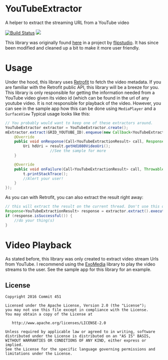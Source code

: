 # YouTubeExtractor
A helper to extract the streaming URL from a YouTube video

[![Build Status](https://travis-ci.org/Commit451/YouTubeExtractor.svg?branch=master)](https://travis-ci.org/Commit451/YouTubeExtractor)
[![](https://jitpack.io/v/Commit451/YouTubeExtractor.svg)](https://jitpack.io/#Commit451/YouTubeExtractor)

This library was originally found [here](https://github.com/flipstudio/YouTubeExtractor) in a project by [flipstudio](https://github.com/flipstudio). It has since been modified and cleaned up a bit to make it more user friendly.

# Usage
Under the hood, this library uses [Retrofit](http://square.github.io/retrofit/) to fetch the video metadata. If you are familiar with the Retrofit public API, this library will be a breeze for you.
This library is only responsible for getting the information needed from a YouTube video given its video id (which can be found in the url of any youtube video. It is not responsible for playback of the video. However, you can see in the sample app how this can be done using `MediaPlayer` and a `SurfaceView`
Typical usage looks like this:
```java
// You probably would want to keep one of these extractors around.
YouTubeExtractor extractor = YouTubeExtractor.create();
mExtractor.extract(GRID_YOUTUBE_ID).enqueue(new Callback<YouTubeExtractionResult>() {
    @Override
    public void onResponse(Call<YouTubeExtractionResult> call, Response<YouTubeExtractionResult> response) {
        Uri hdUri = result.getHd1080VideoUri();
                    //See the sample for more
    }

    @Override
    public void onFailure(Call<YouTubeExtractionResult> call, Throwable t) {
        t.printStackTrace();
        //Alert your user!
    }
});
```
As you can with Retrofit, you can also extract the result right away:
```java
// this will extract the result on the current thread. Don't use this on the main thread!
Response<YouTubeExtractionResult> response = extractor.extract().execute();
if (response.isSuccessful()) {
    //do your thing(s)
}
```

# Video Playback
As stated before, this library was only created to extract video stream Urls from YouTube. I recommend using the [ExoMedia](https://github.com/brianwernick/ExoMedia) library to play the video streams to the user. See the sample app for this library for an example.

License
--------

    Copyright 2016 Commit 451

    Licensed under the Apache License, Version 2.0 (the "License");
    you may not use this file except in compliance with the License.
    You may obtain a copy of the License at

       http://www.apache.org/licenses/LICENSE-2.0

    Unless required by applicable law or agreed to in writing, software
    distributed under the License is distributed on an "AS IS" BASIS,
    WITHOUT WARRANTIES OR CONDITIONS OF ANY KIND, either express or implied.
    See the License for the specific language governing permissions and
    limitations under the License.
